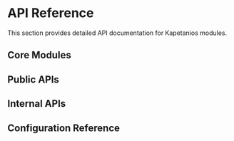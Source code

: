# API Reference

This section provides detailed API documentation for Kapetanios modules.

## Core Modules

## Public APIs

## Internal APIs

## Configuration Reference 